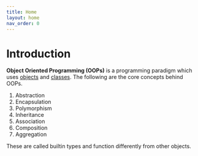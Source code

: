 ```yaml
---
title: Home
layout: home
nav_order: 0
---
```


# Introduction
**Object Oriented Programming (OOPs)** is a programming paradigm which uses [objects](https://en.wikipedia.org/wiki/Object_(computer_science)) and [classes](https://www.w3schools.com/python/python_classes.asp). The following are the core concepts behind OOPs.
1. Abstraction
2. Encapsulation
3. Polymorphism
4. Inheritance
5. Association
6. Composition
7. Aggregation


These are called builtin types and function differently from other objects.

